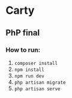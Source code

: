 # Carty

## PhP final

### How to run:
1. `composer install`
2. `npm install`
3. `npm run dev`
4. `php artisan migrate`
5. `php artisan serve`